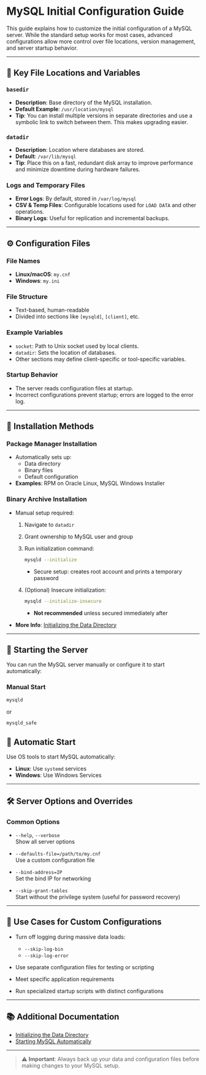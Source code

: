 # MySQL Initial Configuration Guide

This guide explains how to customize the initial configuration of a MySQL server. While the standard setup works for most cases, advanced configurations allow more control over file locations, version management, and server startup behavior.

---

## 📁 Key File Locations and Variables

### `basedir`
- **Description**: Base directory of the MySQL installation.
- **Default Example**: `/usr/location/mysql`
- **Tip**: You can install multiple versions in separate directories and use a symbolic link to switch between them. This makes upgrading easier.

### `datadir`
- **Description**: Location where databases are stored.
- **Default**: `/var/lib/mysql`
- **Tip**: Place this on a fast, redundant disk array to improve performance and minimize downtime during hardware failures.

### Logs and Temporary Files
- **Error Logs**: By default, stored in `/var/log/mysql`
- **CSV & Temp Files**: Configurable locations used for `LOAD DATA` and other operations.
- **Binary Logs**: Useful for replication and incremental backups.

---

## ⚙️ Configuration Files

### File Names
- **Linux/macOS**: `my.cnf`
- **Windows**: `my.ini`

### File Structure
- Text-based, human-readable
- Divided into sections like `[mysqld]`, `[client]`, etc.

### Example Variables
- `socket`: Path to Unix socket used by local clients.
- `datadir`: Sets the location of databases.
- Other sections may define client-specific or tool-specific variables.

### Startup Behavior
- The server reads configuration files at startup.
- Incorrect configurations prevent startup; errors are logged to the error log.

---

## 🔧 Installation Methods

### Package Manager Installation
- Automatically sets up:
  - Data directory
  - Binary files
  - Default configuration
- **Examples**: RPM on Oracle Linux, MySQL Windows Installer

### Binary Archive Installation
- Manual setup required:
  1. Navigate to `datadir`
  2. Grant ownership to MySQL user and group
  3. Run initialization command:

     ```bash
     mysqld --initialize
     ```
     - Secure setup: creates root account and prints a temporary password

  4. (Optional) Insecure initialization:
     ```bash
     mysqld --initialize-insecure
     ```
     - **Not recommended** unless secured immediately after

- **More Info**: [Initializing the Data Directory](https://dev.mysql.com/doc/refman/8.0/en/data-directory-initialization.html)

---

## 🚀 Starting the Server

You can run the MySQL server manually or configure it to start automatically:

### Manual Start
```bash
mysqld
```
or
```bash
mysqld_safe
```

## 🚀 Automatic Start

Use OS tools to start MySQL automatically:

- **Linux**: Use `systemd` services
- **Windows**: Use Windows Services

---

## 🛠️ Server Options and Overrides

### Common Options

- `--help`, `--verbose`  
  Show all server options

- `--defaults-file=/path/to/my.cnf`  
  Use a custom configuration file

- `--bind-address=IP`  
  Set the bind IP for networking

- `--skip-grant-tables`  
  Start without the privilege system (useful for password recovery)

---

## 🧪 Use Cases for Custom Configurations

- Turn off logging during massive data loads:
  - `--skip-log-bin`
  - `--skip-log-error`

- Use separate configuration files for testing or scripting

- Meet specific application requirements

- Run specialized startup scripts with distinct configurations

---

## 📚 Additional Documentation

- [Initializing the Data Directory](https://dev.mysql.com/doc/refman/8.0/en/data-directory-initialization.html)
- [Starting MySQL Automatically](https://dev.mysql.com/doc/refman/8.0/en/starting-server.html)

---

> ⚠️ **Important**: Always back up your data and configuration files before making changes to your MySQL setup.



